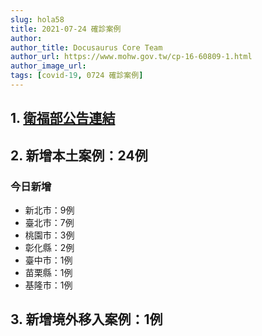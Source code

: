 ```yaml
---
slug: hola58
title: 2021-07-24 確診案例
author: 
author_title: Docusaurus Core Team
author_url: https://www.mohw.gov.tw/cp-16-60809-1.html
author_image_url: 
tags: [covid-19, 0724 確診案例]
---
```


## 1. [衛福部公告連結](https://www.cdc.gov.tw/Bulletin/Detail/t3y12ZT1GjIsbm_Dv2JWWw?typeid=9)

## 2. 新增本土案例：24例

### 今日新增
* 新北市：9例
* 臺北市：7例
* 桃園市：3例
* 彰化縣：2例
* 臺中市：1例
* 苗栗縣：1例
* 基隆市：1例

## 3. 新增境外移入案例：1例
